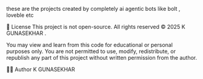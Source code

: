 these are the projects created by completely ai agentic bots like bolt , loveble etc

📜 License
This project is not open-source. All rights reserved © 2025 K GUNASEKHAR .

You may view and learn from this code for educational or personal purposes only.
You are not permitted to use, modify, redistribute, or republish any part of this project without written permission from the author.



🙋‍♂️ Author
K GUNASEKHAR

